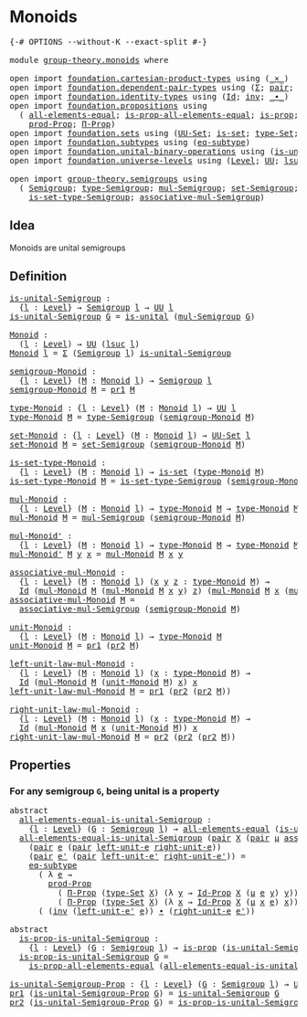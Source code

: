 # Monoids

<pre class="Agda"><a id="20" class="Symbol">{-#</a> <a id="24" class="Keyword">OPTIONS</a> <a id="32" class="Pragma">--without-K</a> <a id="44" class="Pragma">--exact-split</a> <a id="58" class="Symbol">#-}</a>

<a id="63" class="Keyword">module</a> <a id="70" href="group-theory.monoids.html" class="Module">group-theory.monoids</a> <a id="91" class="Keyword">where</a>

<a id="98" class="Keyword">open</a> <a id="103" class="Keyword">import</a> <a id="110" href="foundation.cartesian-product-types.html" class="Module">foundation.cartesian-product-types</a> <a id="145" class="Keyword">using</a> <a id="151" class="Symbol">(</a><a id="152" href="foundation-core.cartesian-product-types.html#590" class="Function Operator">_×_</a><a id="155" class="Symbol">)</a>
<a id="157" class="Keyword">open</a> <a id="162" class="Keyword">import</a> <a id="169" href="foundation.dependent-pair-types.html" class="Module">foundation.dependent-pair-types</a> <a id="201" class="Keyword">using</a> <a id="207" class="Symbol">(</a><a id="208" href="foundation-core.dependent-pair-types.html#515" class="Record">Σ</a><a id="209" class="Symbol">;</a> <a id="211" href="foundation-core.dependent-pair-types.html#588" class="InductiveConstructor">pair</a><a id="215" class="Symbol">;</a> <a id="217" href="foundation-core.dependent-pair-types.html#605" class="Field">pr1</a><a id="220" class="Symbol">;</a> <a id="222" href="foundation-core.dependent-pair-types.html#617" class="Field">pr2</a><a id="225" class="Symbol">)</a>
<a id="227" class="Keyword">open</a> <a id="232" class="Keyword">import</a> <a id="239" href="foundation.identity-types.html" class="Module">foundation.identity-types</a> <a id="265" class="Keyword">using</a> <a id="271" class="Symbol">(</a><a id="272" href="foundation-core.identity-types.html#1767" class="Datatype">Id</a><a id="274" class="Symbol">;</a> <a id="276" href="foundation-core.identity-types.html#2729" class="Function">inv</a><a id="279" class="Symbol">;</a> <a id="281" href="foundation-core.identity-types.html#2425" class="Function Operator">_∙_</a><a id="284" class="Symbol">)</a>
<a id="286" class="Keyword">open</a> <a id="291" class="Keyword">import</a> <a id="298" href="foundation.propositions.html" class="Module">foundation.propositions</a> <a id="322" class="Keyword">using</a>
  <a id="330" class="Symbol">(</a> <a id="332" href="foundation-core.propositions.html#2206" class="Function">all-elements-equal</a><a id="350" class="Symbol">;</a> <a id="352" href="foundation-core.propositions.html#2405" class="Function">is-prop-all-elements-equal</a><a id="378" class="Symbol">;</a> <a id="380" href="foundation-core.propositions.html#1309" class="Function">is-prop</a><a id="387" class="Symbol">;</a> <a id="389" href="foundation-core.propositions.html#1393" class="Function">UU-Prop</a><a id="396" class="Symbol">;</a>
    <a id="402" href="foundation-core.propositions.html#5874" class="Function">prod-Prop</a><a id="411" class="Symbol">;</a> <a id="413" href="foundation-core.propositions.html#6694" class="Function">Π-Prop</a><a id="419" class="Symbol">)</a>
<a id="421" class="Keyword">open</a> <a id="426" class="Keyword">import</a> <a id="433" href="foundation.sets.html" class="Module">foundation.sets</a> <a id="449" class="Keyword">using</a> <a id="455" class="Symbol">(</a><a id="456" href="foundation-core.sets.html#1190" class="Function">UU-Set</a><a id="462" class="Symbol">;</a> <a id="464" href="foundation-core.sets.html#1113" class="Function">is-set</a><a id="470" class="Symbol">;</a> <a id="472" href="foundation-core.sets.html#1304" class="Function">type-Set</a><a id="480" class="Symbol">;</a> <a id="482" href="foundation-core.sets.html#1420" class="Function">Id-Prop</a><a id="489" class="Symbol">)</a>
<a id="491" class="Keyword">open</a> <a id="496" class="Keyword">import</a> <a id="503" href="foundation.subtypes.html" class="Module">foundation.subtypes</a> <a id="523" class="Keyword">using</a> <a id="529" class="Symbol">(</a><a id="530" href="foundation-core.subtypes.html#3384" class="Function">eq-subtype</a><a id="540" class="Symbol">)</a>
<a id="542" class="Keyword">open</a> <a id="547" class="Keyword">import</a> <a id="554" href="foundation.unital-binary-operations.html" class="Module">foundation.unital-binary-operations</a> <a id="590" class="Keyword">using</a> <a id="596" class="Symbol">(</a><a id="597" href="foundation.unital-binary-operations.html#1341" class="Function">is-unital</a><a id="606" class="Symbol">)</a>
<a id="608" class="Keyword">open</a> <a id="613" class="Keyword">import</a> <a id="620" href="foundation.universe-levels.html" class="Module">foundation.universe-levels</a> <a id="647" class="Keyword">using</a> <a id="653" class="Symbol">(</a><a id="654" href="Agda.Primitive.html#597" class="Postulate">Level</a><a id="659" class="Symbol">;</a> <a id="661" href="foundation-core.universe-levels.html#235" class="Primitive">UU</a><a id="663" class="Symbol">;</a> <a id="665" href="Agda.Primitive.html#780" class="Primitive">lsuc</a><a id="669" class="Symbol">)</a>

<a id="672" class="Keyword">open</a> <a id="677" class="Keyword">import</a> <a id="684" href="group-theory.semigroups.html" class="Module">group-theory.semigroups</a> <a id="708" class="Keyword">using</a>
  <a id="716" class="Symbol">(</a> <a id="718" href="group-theory.semigroups.html#737" class="Function">Semigroup</a><a id="727" class="Symbol">;</a> <a id="729" href="group-theory.semigroups.html#933" class="Function">type-Semigroup</a><a id="743" class="Symbol">;</a> <a id="745" href="group-theory.semigroups.html#1215" class="Function">mul-Semigroup</a><a id="758" class="Symbol">;</a> <a id="760" href="group-theory.semigroups.html#881" class="Function">set-Semigroup</a><a id="773" class="Symbol">;</a>
    <a id="779" href="group-theory.semigroups.html#1000" class="Function">is-set-type-Semigroup</a><a id="800" class="Symbol">;</a> <a id="802" href="group-theory.semigroups.html#1445" class="Function">associative-mul-Semigroup</a><a id="827" class="Symbol">)</a>
</pre>
## Idea

Monoids are unital semigroups

## Definition

<pre class="Agda"><a id="is-unital-Semigroup"></a><a id="897" href="group-theory.monoids.html#897" class="Function">is-unital-Semigroup</a> <a id="917" class="Symbol">:</a>
  <a id="921" class="Symbol">{</a><a id="922" href="group-theory.monoids.html#922" class="Bound">l</a> <a id="924" class="Symbol">:</a> <a id="926" href="Agda.Primitive.html#597" class="Postulate">Level</a><a id="931" class="Symbol">}</a> <a id="933" class="Symbol">→</a> <a id="935" href="group-theory.semigroups.html#737" class="Function">Semigroup</a> <a id="945" href="group-theory.monoids.html#922" class="Bound">l</a> <a id="947" class="Symbol">→</a> <a id="949" href="foundation-core.universe-levels.html#235" class="Primitive">UU</a> <a id="952" href="group-theory.monoids.html#922" class="Bound">l</a>
<a id="954" href="group-theory.monoids.html#897" class="Function">is-unital-Semigroup</a> <a id="974" href="group-theory.monoids.html#974" class="Bound">G</a> <a id="976" class="Symbol">=</a> <a id="978" href="foundation.unital-binary-operations.html#1341" class="Function">is-unital</a> <a id="988" class="Symbol">(</a><a id="989" href="group-theory.semigroups.html#1215" class="Function">mul-Semigroup</a> <a id="1003" href="group-theory.monoids.html#974" class="Bound">G</a><a id="1004" class="Symbol">)</a>

<a id="Monoid"></a><a id="1007" href="group-theory.monoids.html#1007" class="Function">Monoid</a> <a id="1014" class="Symbol">:</a>
  <a id="1018" class="Symbol">(</a><a id="1019" href="group-theory.monoids.html#1019" class="Bound">l</a> <a id="1021" class="Symbol">:</a> <a id="1023" href="Agda.Primitive.html#597" class="Postulate">Level</a><a id="1028" class="Symbol">)</a> <a id="1030" class="Symbol">→</a> <a id="1032" href="foundation-core.universe-levels.html#235" class="Primitive">UU</a> <a id="1035" class="Symbol">(</a><a id="1036" href="Agda.Primitive.html#780" class="Primitive">lsuc</a> <a id="1041" href="group-theory.monoids.html#1019" class="Bound">l</a><a id="1042" class="Symbol">)</a>
<a id="1044" href="group-theory.monoids.html#1007" class="Function">Monoid</a> <a id="1051" href="group-theory.monoids.html#1051" class="Bound">l</a> <a id="1053" class="Symbol">=</a> <a id="1055" href="foundation-core.dependent-pair-types.html#515" class="Record">Σ</a> <a id="1057" class="Symbol">(</a><a id="1058" href="group-theory.semigroups.html#737" class="Function">Semigroup</a> <a id="1068" href="group-theory.monoids.html#1051" class="Bound">l</a><a id="1069" class="Symbol">)</a> <a id="1071" href="group-theory.monoids.html#897" class="Function">is-unital-Semigroup</a>

<a id="semigroup-Monoid"></a><a id="1092" href="group-theory.monoids.html#1092" class="Function">semigroup-Monoid</a> <a id="1109" class="Symbol">:</a>
  <a id="1113" class="Symbol">{</a><a id="1114" href="group-theory.monoids.html#1114" class="Bound">l</a> <a id="1116" class="Symbol">:</a> <a id="1118" href="Agda.Primitive.html#597" class="Postulate">Level</a><a id="1123" class="Symbol">}</a> <a id="1125" class="Symbol">(</a><a id="1126" href="group-theory.monoids.html#1126" class="Bound">M</a> <a id="1128" class="Symbol">:</a> <a id="1130" href="group-theory.monoids.html#1007" class="Function">Monoid</a> <a id="1137" href="group-theory.monoids.html#1114" class="Bound">l</a><a id="1138" class="Symbol">)</a> <a id="1140" class="Symbol">→</a> <a id="1142" href="group-theory.semigroups.html#737" class="Function">Semigroup</a> <a id="1152" href="group-theory.monoids.html#1114" class="Bound">l</a>
<a id="1154" href="group-theory.monoids.html#1092" class="Function">semigroup-Monoid</a> <a id="1171" href="group-theory.monoids.html#1171" class="Bound">M</a> <a id="1173" class="Symbol">=</a> <a id="1175" href="foundation-core.dependent-pair-types.html#605" class="Field">pr1</a> <a id="1179" href="group-theory.monoids.html#1171" class="Bound">M</a>

<a id="type-Monoid"></a><a id="1182" href="group-theory.monoids.html#1182" class="Function">type-Monoid</a> <a id="1194" class="Symbol">:</a> <a id="1196" class="Symbol">{</a><a id="1197" href="group-theory.monoids.html#1197" class="Bound">l</a> <a id="1199" class="Symbol">:</a> <a id="1201" href="Agda.Primitive.html#597" class="Postulate">Level</a><a id="1206" class="Symbol">}</a> <a id="1208" class="Symbol">(</a><a id="1209" href="group-theory.monoids.html#1209" class="Bound">M</a> <a id="1211" class="Symbol">:</a> <a id="1213" href="group-theory.monoids.html#1007" class="Function">Monoid</a> <a id="1220" href="group-theory.monoids.html#1197" class="Bound">l</a><a id="1221" class="Symbol">)</a> <a id="1223" class="Symbol">→</a> <a id="1225" href="foundation-core.universe-levels.html#235" class="Primitive">UU</a> <a id="1228" href="group-theory.monoids.html#1197" class="Bound">l</a>
<a id="1230" href="group-theory.monoids.html#1182" class="Function">type-Monoid</a> <a id="1242" href="group-theory.monoids.html#1242" class="Bound">M</a> <a id="1244" class="Symbol">=</a> <a id="1246" href="group-theory.semigroups.html#933" class="Function">type-Semigroup</a> <a id="1261" class="Symbol">(</a><a id="1262" href="group-theory.monoids.html#1092" class="Function">semigroup-Monoid</a> <a id="1279" href="group-theory.monoids.html#1242" class="Bound">M</a><a id="1280" class="Symbol">)</a>

<a id="set-Monoid"></a><a id="1283" href="group-theory.monoids.html#1283" class="Function">set-Monoid</a> <a id="1294" class="Symbol">:</a> <a id="1296" class="Symbol">{</a><a id="1297" href="group-theory.monoids.html#1297" class="Bound">l</a> <a id="1299" class="Symbol">:</a> <a id="1301" href="Agda.Primitive.html#597" class="Postulate">Level</a><a id="1306" class="Symbol">}</a> <a id="1308" class="Symbol">(</a><a id="1309" href="group-theory.monoids.html#1309" class="Bound">M</a> <a id="1311" class="Symbol">:</a> <a id="1313" href="group-theory.monoids.html#1007" class="Function">Monoid</a> <a id="1320" href="group-theory.monoids.html#1297" class="Bound">l</a><a id="1321" class="Symbol">)</a> <a id="1323" class="Symbol">→</a> <a id="1325" href="foundation-core.sets.html#1190" class="Function">UU-Set</a> <a id="1332" href="group-theory.monoids.html#1297" class="Bound">l</a>
<a id="1334" href="group-theory.monoids.html#1283" class="Function">set-Monoid</a> <a id="1345" href="group-theory.monoids.html#1345" class="Bound">M</a> <a id="1347" class="Symbol">=</a> <a id="1349" href="group-theory.semigroups.html#881" class="Function">set-Semigroup</a> <a id="1363" class="Symbol">(</a><a id="1364" href="group-theory.monoids.html#1092" class="Function">semigroup-Monoid</a> <a id="1381" href="group-theory.monoids.html#1345" class="Bound">M</a><a id="1382" class="Symbol">)</a>

<a id="is-set-type-Monoid"></a><a id="1385" href="group-theory.monoids.html#1385" class="Function">is-set-type-Monoid</a> <a id="1404" class="Symbol">:</a>
  <a id="1408" class="Symbol">{</a><a id="1409" href="group-theory.monoids.html#1409" class="Bound">l</a> <a id="1411" class="Symbol">:</a> <a id="1413" href="Agda.Primitive.html#597" class="Postulate">Level</a><a id="1418" class="Symbol">}</a> <a id="1420" class="Symbol">(</a><a id="1421" href="group-theory.monoids.html#1421" class="Bound">M</a> <a id="1423" class="Symbol">:</a> <a id="1425" href="group-theory.monoids.html#1007" class="Function">Monoid</a> <a id="1432" href="group-theory.monoids.html#1409" class="Bound">l</a><a id="1433" class="Symbol">)</a> <a id="1435" class="Symbol">→</a> <a id="1437" href="foundation-core.sets.html#1113" class="Function">is-set</a> <a id="1444" class="Symbol">(</a><a id="1445" href="group-theory.monoids.html#1182" class="Function">type-Monoid</a> <a id="1457" href="group-theory.monoids.html#1421" class="Bound">M</a><a id="1458" class="Symbol">)</a>
<a id="1460" href="group-theory.monoids.html#1385" class="Function">is-set-type-Monoid</a> <a id="1479" href="group-theory.monoids.html#1479" class="Bound">M</a> <a id="1481" class="Symbol">=</a> <a id="1483" href="group-theory.semigroups.html#1000" class="Function">is-set-type-Semigroup</a> <a id="1505" class="Symbol">(</a><a id="1506" href="group-theory.monoids.html#1092" class="Function">semigroup-Monoid</a> <a id="1523" href="group-theory.monoids.html#1479" class="Bound">M</a><a id="1524" class="Symbol">)</a>

<a id="mul-Monoid"></a><a id="1527" href="group-theory.monoids.html#1527" class="Function">mul-Monoid</a> <a id="1538" class="Symbol">:</a>
  <a id="1542" class="Symbol">{</a><a id="1543" href="group-theory.monoids.html#1543" class="Bound">l</a> <a id="1545" class="Symbol">:</a> <a id="1547" href="Agda.Primitive.html#597" class="Postulate">Level</a><a id="1552" class="Symbol">}</a> <a id="1554" class="Symbol">(</a><a id="1555" href="group-theory.monoids.html#1555" class="Bound">M</a> <a id="1557" class="Symbol">:</a> <a id="1559" href="group-theory.monoids.html#1007" class="Function">Monoid</a> <a id="1566" href="group-theory.monoids.html#1543" class="Bound">l</a><a id="1567" class="Symbol">)</a> <a id="1569" class="Symbol">→</a> <a id="1571" href="group-theory.monoids.html#1182" class="Function">type-Monoid</a> <a id="1583" href="group-theory.monoids.html#1555" class="Bound">M</a> <a id="1585" class="Symbol">→</a> <a id="1587" href="group-theory.monoids.html#1182" class="Function">type-Monoid</a> <a id="1599" href="group-theory.monoids.html#1555" class="Bound">M</a> <a id="1601" class="Symbol">→</a> <a id="1603" href="group-theory.monoids.html#1182" class="Function">type-Monoid</a> <a id="1615" href="group-theory.monoids.html#1555" class="Bound">M</a>
<a id="1617" href="group-theory.monoids.html#1527" class="Function">mul-Monoid</a> <a id="1628" href="group-theory.monoids.html#1628" class="Bound">M</a> <a id="1630" class="Symbol">=</a> <a id="1632" href="group-theory.semigroups.html#1215" class="Function">mul-Semigroup</a> <a id="1646" class="Symbol">(</a><a id="1647" href="group-theory.monoids.html#1092" class="Function">semigroup-Monoid</a> <a id="1664" href="group-theory.monoids.html#1628" class="Bound">M</a><a id="1665" class="Symbol">)</a>

<a id="mul-Monoid&#39;"></a><a id="1668" href="group-theory.monoids.html#1668" class="Function">mul-Monoid&#39;</a> <a id="1680" class="Symbol">:</a>
  <a id="1684" class="Symbol">{</a><a id="1685" href="group-theory.monoids.html#1685" class="Bound">l</a> <a id="1687" class="Symbol">:</a> <a id="1689" href="Agda.Primitive.html#597" class="Postulate">Level</a><a id="1694" class="Symbol">}</a> <a id="1696" class="Symbol">(</a><a id="1697" href="group-theory.monoids.html#1697" class="Bound">M</a> <a id="1699" class="Symbol">:</a> <a id="1701" href="group-theory.monoids.html#1007" class="Function">Monoid</a> <a id="1708" href="group-theory.monoids.html#1685" class="Bound">l</a><a id="1709" class="Symbol">)</a> <a id="1711" class="Symbol">→</a> <a id="1713" href="group-theory.monoids.html#1182" class="Function">type-Monoid</a> <a id="1725" href="group-theory.monoids.html#1697" class="Bound">M</a> <a id="1727" class="Symbol">→</a> <a id="1729" href="group-theory.monoids.html#1182" class="Function">type-Monoid</a> <a id="1741" href="group-theory.monoids.html#1697" class="Bound">M</a> <a id="1743" class="Symbol">→</a> <a id="1745" href="group-theory.monoids.html#1182" class="Function">type-Monoid</a> <a id="1757" href="group-theory.monoids.html#1697" class="Bound">M</a>
<a id="1759" href="group-theory.monoids.html#1668" class="Function">mul-Monoid&#39;</a> <a id="1771" href="group-theory.monoids.html#1771" class="Bound">M</a> <a id="1773" href="group-theory.monoids.html#1773" class="Bound">y</a> <a id="1775" href="group-theory.monoids.html#1775" class="Bound">x</a> <a id="1777" class="Symbol">=</a> <a id="1779" href="group-theory.monoids.html#1527" class="Function">mul-Monoid</a> <a id="1790" href="group-theory.monoids.html#1771" class="Bound">M</a> <a id="1792" href="group-theory.monoids.html#1775" class="Bound">x</a> <a id="1794" href="group-theory.monoids.html#1773" class="Bound">y</a>

<a id="associative-mul-Monoid"></a><a id="1797" href="group-theory.monoids.html#1797" class="Function">associative-mul-Monoid</a> <a id="1820" class="Symbol">:</a>
  <a id="1824" class="Symbol">{</a><a id="1825" href="group-theory.monoids.html#1825" class="Bound">l</a> <a id="1827" class="Symbol">:</a> <a id="1829" href="Agda.Primitive.html#597" class="Postulate">Level</a><a id="1834" class="Symbol">}</a> <a id="1836" class="Symbol">(</a><a id="1837" href="group-theory.monoids.html#1837" class="Bound">M</a> <a id="1839" class="Symbol">:</a> <a id="1841" href="group-theory.monoids.html#1007" class="Function">Monoid</a> <a id="1848" href="group-theory.monoids.html#1825" class="Bound">l</a><a id="1849" class="Symbol">)</a> <a id="1851" class="Symbol">(</a><a id="1852" href="group-theory.monoids.html#1852" class="Bound">x</a> <a id="1854" href="group-theory.monoids.html#1854" class="Bound">y</a> <a id="1856" href="group-theory.monoids.html#1856" class="Bound">z</a> <a id="1858" class="Symbol">:</a> <a id="1860" href="group-theory.monoids.html#1182" class="Function">type-Monoid</a> <a id="1872" href="group-theory.monoids.html#1837" class="Bound">M</a><a id="1873" class="Symbol">)</a> <a id="1875" class="Symbol">→</a>
  <a id="1879" href="foundation-core.identity-types.html#1767" class="Datatype">Id</a> <a id="1882" class="Symbol">(</a><a id="1883" href="group-theory.monoids.html#1527" class="Function">mul-Monoid</a> <a id="1894" href="group-theory.monoids.html#1837" class="Bound">M</a> <a id="1896" class="Symbol">(</a><a id="1897" href="group-theory.monoids.html#1527" class="Function">mul-Monoid</a> <a id="1908" href="group-theory.monoids.html#1837" class="Bound">M</a> <a id="1910" href="group-theory.monoids.html#1852" class="Bound">x</a> <a id="1912" href="group-theory.monoids.html#1854" class="Bound">y</a><a id="1913" class="Symbol">)</a> <a id="1915" href="group-theory.monoids.html#1856" class="Bound">z</a><a id="1916" class="Symbol">)</a> <a id="1918" class="Symbol">(</a><a id="1919" href="group-theory.monoids.html#1527" class="Function">mul-Monoid</a> <a id="1930" href="group-theory.monoids.html#1837" class="Bound">M</a> <a id="1932" href="group-theory.monoids.html#1852" class="Bound">x</a> <a id="1934" class="Symbol">(</a><a id="1935" href="group-theory.monoids.html#1527" class="Function">mul-Monoid</a> <a id="1946" href="group-theory.monoids.html#1837" class="Bound">M</a> <a id="1948" href="group-theory.monoids.html#1854" class="Bound">y</a> <a id="1950" href="group-theory.monoids.html#1856" class="Bound">z</a><a id="1951" class="Symbol">))</a>
<a id="1954" href="group-theory.monoids.html#1797" class="Function">associative-mul-Monoid</a> <a id="1977" href="group-theory.monoids.html#1977" class="Bound">M</a> <a id="1979" class="Symbol">=</a>
  <a id="1983" href="group-theory.semigroups.html#1445" class="Function">associative-mul-Semigroup</a> <a id="2009" class="Symbol">(</a><a id="2010" href="group-theory.monoids.html#1092" class="Function">semigroup-Monoid</a> <a id="2027" href="group-theory.monoids.html#1977" class="Bound">M</a><a id="2028" class="Symbol">)</a>

<a id="unit-Monoid"></a><a id="2031" href="group-theory.monoids.html#2031" class="Function">unit-Monoid</a> <a id="2043" class="Symbol">:</a>
  <a id="2047" class="Symbol">{</a><a id="2048" href="group-theory.monoids.html#2048" class="Bound">l</a> <a id="2050" class="Symbol">:</a> <a id="2052" href="Agda.Primitive.html#597" class="Postulate">Level</a><a id="2057" class="Symbol">}</a> <a id="2059" class="Symbol">(</a><a id="2060" href="group-theory.monoids.html#2060" class="Bound">M</a> <a id="2062" class="Symbol">:</a> <a id="2064" href="group-theory.monoids.html#1007" class="Function">Monoid</a> <a id="2071" href="group-theory.monoids.html#2048" class="Bound">l</a><a id="2072" class="Symbol">)</a> <a id="2074" class="Symbol">→</a> <a id="2076" href="group-theory.monoids.html#1182" class="Function">type-Monoid</a> <a id="2088" href="group-theory.monoids.html#2060" class="Bound">M</a>
<a id="2090" href="group-theory.monoids.html#2031" class="Function">unit-Monoid</a> <a id="2102" href="group-theory.monoids.html#2102" class="Bound">M</a> <a id="2104" class="Symbol">=</a> <a id="2106" href="foundation-core.dependent-pair-types.html#605" class="Field">pr1</a> <a id="2110" class="Symbol">(</a><a id="2111" href="foundation-core.dependent-pair-types.html#617" class="Field">pr2</a> <a id="2115" href="group-theory.monoids.html#2102" class="Bound">M</a><a id="2116" class="Symbol">)</a>

<a id="left-unit-law-mul-Monoid"></a><a id="2119" href="group-theory.monoids.html#2119" class="Function">left-unit-law-mul-Monoid</a> <a id="2144" class="Symbol">:</a>
  <a id="2148" class="Symbol">{</a><a id="2149" href="group-theory.monoids.html#2149" class="Bound">l</a> <a id="2151" class="Symbol">:</a> <a id="2153" href="Agda.Primitive.html#597" class="Postulate">Level</a><a id="2158" class="Symbol">}</a> <a id="2160" class="Symbol">(</a><a id="2161" href="group-theory.monoids.html#2161" class="Bound">M</a> <a id="2163" class="Symbol">:</a> <a id="2165" href="group-theory.monoids.html#1007" class="Function">Monoid</a> <a id="2172" href="group-theory.monoids.html#2149" class="Bound">l</a><a id="2173" class="Symbol">)</a> <a id="2175" class="Symbol">(</a><a id="2176" href="group-theory.monoids.html#2176" class="Bound">x</a> <a id="2178" class="Symbol">:</a> <a id="2180" href="group-theory.monoids.html#1182" class="Function">type-Monoid</a> <a id="2192" href="group-theory.monoids.html#2161" class="Bound">M</a><a id="2193" class="Symbol">)</a> <a id="2195" class="Symbol">→</a>
  <a id="2199" href="foundation-core.identity-types.html#1767" class="Datatype">Id</a> <a id="2202" class="Symbol">(</a><a id="2203" href="group-theory.monoids.html#1527" class="Function">mul-Monoid</a> <a id="2214" href="group-theory.monoids.html#2161" class="Bound">M</a> <a id="2216" class="Symbol">(</a><a id="2217" href="group-theory.monoids.html#2031" class="Function">unit-Monoid</a> <a id="2229" href="group-theory.monoids.html#2161" class="Bound">M</a><a id="2230" class="Symbol">)</a> <a id="2232" href="group-theory.monoids.html#2176" class="Bound">x</a><a id="2233" class="Symbol">)</a> <a id="2235" href="group-theory.monoids.html#2176" class="Bound">x</a>
<a id="2237" href="group-theory.monoids.html#2119" class="Function">left-unit-law-mul-Monoid</a> <a id="2262" href="group-theory.monoids.html#2262" class="Bound">M</a> <a id="2264" class="Symbol">=</a> <a id="2266" href="foundation-core.dependent-pair-types.html#605" class="Field">pr1</a> <a id="2270" class="Symbol">(</a><a id="2271" href="foundation-core.dependent-pair-types.html#617" class="Field">pr2</a> <a id="2275" class="Symbol">(</a><a id="2276" href="foundation-core.dependent-pair-types.html#617" class="Field">pr2</a> <a id="2280" href="group-theory.monoids.html#2262" class="Bound">M</a><a id="2281" class="Symbol">))</a>

<a id="right-unit-law-mul-Monoid"></a><a id="2285" href="group-theory.monoids.html#2285" class="Function">right-unit-law-mul-Monoid</a> <a id="2311" class="Symbol">:</a>
  <a id="2315" class="Symbol">{</a><a id="2316" href="group-theory.monoids.html#2316" class="Bound">l</a> <a id="2318" class="Symbol">:</a> <a id="2320" href="Agda.Primitive.html#597" class="Postulate">Level</a><a id="2325" class="Symbol">}</a> <a id="2327" class="Symbol">(</a><a id="2328" href="group-theory.monoids.html#2328" class="Bound">M</a> <a id="2330" class="Symbol">:</a> <a id="2332" href="group-theory.monoids.html#1007" class="Function">Monoid</a> <a id="2339" href="group-theory.monoids.html#2316" class="Bound">l</a><a id="2340" class="Symbol">)</a> <a id="2342" class="Symbol">(</a><a id="2343" href="group-theory.monoids.html#2343" class="Bound">x</a> <a id="2345" class="Symbol">:</a> <a id="2347" href="group-theory.monoids.html#1182" class="Function">type-Monoid</a> <a id="2359" href="group-theory.monoids.html#2328" class="Bound">M</a><a id="2360" class="Symbol">)</a> <a id="2362" class="Symbol">→</a>
  <a id="2366" href="foundation-core.identity-types.html#1767" class="Datatype">Id</a> <a id="2369" class="Symbol">(</a><a id="2370" href="group-theory.monoids.html#1527" class="Function">mul-Monoid</a> <a id="2381" href="group-theory.monoids.html#2328" class="Bound">M</a> <a id="2383" href="group-theory.monoids.html#2343" class="Bound">x</a> <a id="2385" class="Symbol">(</a><a id="2386" href="group-theory.monoids.html#2031" class="Function">unit-Monoid</a> <a id="2398" href="group-theory.monoids.html#2328" class="Bound">M</a><a id="2399" class="Symbol">))</a> <a id="2402" href="group-theory.monoids.html#2343" class="Bound">x</a>
<a id="2404" href="group-theory.monoids.html#2285" class="Function">right-unit-law-mul-Monoid</a> <a id="2430" href="group-theory.monoids.html#2430" class="Bound">M</a> <a id="2432" class="Symbol">=</a> <a id="2434" href="foundation-core.dependent-pair-types.html#617" class="Field">pr2</a> <a id="2438" class="Symbol">(</a><a id="2439" href="foundation-core.dependent-pair-types.html#617" class="Field">pr2</a> <a id="2443" class="Symbol">(</a><a id="2444" href="foundation-core.dependent-pair-types.html#617" class="Field">pr2</a> <a id="2448" href="group-theory.monoids.html#2430" class="Bound">M</a><a id="2449" class="Symbol">))</a>
</pre>
## Properties

### For any semigroup `G`, being unital is a property

<pre class="Agda"><a id="2535" class="Keyword">abstract</a>
  <a id="all-elements-equal-is-unital-Semigroup"></a><a id="2546" href="group-theory.monoids.html#2546" class="Function">all-elements-equal-is-unital-Semigroup</a> <a id="2585" class="Symbol">:</a>
    <a id="2591" class="Symbol">{</a><a id="2592" href="group-theory.monoids.html#2592" class="Bound">l</a> <a id="2594" class="Symbol">:</a> <a id="2596" href="Agda.Primitive.html#597" class="Postulate">Level</a><a id="2601" class="Symbol">}</a> <a id="2603" class="Symbol">(</a><a id="2604" href="group-theory.monoids.html#2604" class="Bound">G</a> <a id="2606" class="Symbol">:</a> <a id="2608" href="group-theory.semigroups.html#737" class="Function">Semigroup</a> <a id="2618" href="group-theory.monoids.html#2592" class="Bound">l</a><a id="2619" class="Symbol">)</a> <a id="2621" class="Symbol">→</a> <a id="2623" href="foundation-core.propositions.html#2206" class="Function">all-elements-equal</a> <a id="2642" class="Symbol">(</a><a id="2643" href="group-theory.monoids.html#897" class="Function">is-unital-Semigroup</a> <a id="2663" href="group-theory.monoids.html#2604" class="Bound">G</a><a id="2664" class="Symbol">)</a>
  <a id="2668" href="group-theory.monoids.html#2546" class="Function">all-elements-equal-is-unital-Semigroup</a> <a id="2707" class="Symbol">(</a><a id="2708" href="foundation-core.dependent-pair-types.html#588" class="InductiveConstructor">pair</a> <a id="2713" href="group-theory.monoids.html#2713" class="Bound">X</a> <a id="2715" class="Symbol">(</a><a id="2716" href="foundation-core.dependent-pair-types.html#588" class="InductiveConstructor">pair</a> <a id="2721" href="group-theory.monoids.html#2721" class="Bound">μ</a> <a id="2723" href="group-theory.monoids.html#2723" class="Bound">assoc-μ</a><a id="2730" class="Symbol">))</a>
    <a id="2737" class="Symbol">(</a><a id="2738" href="foundation-core.dependent-pair-types.html#588" class="InductiveConstructor">pair</a> <a id="2743" href="group-theory.monoids.html#2743" class="Bound">e</a> <a id="2745" class="Symbol">(</a><a id="2746" href="foundation-core.dependent-pair-types.html#588" class="InductiveConstructor">pair</a> <a id="2751" href="group-theory.monoids.html#2751" class="Bound">left-unit-e</a> <a id="2763" href="group-theory.monoids.html#2763" class="Bound">right-unit-e</a><a id="2775" class="Symbol">))</a>
    <a id="2782" class="Symbol">(</a><a id="2783" href="foundation-core.dependent-pair-types.html#588" class="InductiveConstructor">pair</a> <a id="2788" href="group-theory.monoids.html#2788" class="Bound">e&#39;</a> <a id="2791" class="Symbol">(</a><a id="2792" href="foundation-core.dependent-pair-types.html#588" class="InductiveConstructor">pair</a> <a id="2797" href="group-theory.monoids.html#2797" class="Bound">left-unit-e&#39;</a> <a id="2810" href="group-theory.monoids.html#2810" class="Bound">right-unit-e&#39;</a><a id="2823" class="Symbol">))</a> <a id="2826" class="Symbol">=</a>
    <a id="2832" href="foundation-core.subtypes.html#3384" class="Function">eq-subtype</a>
      <a id="2849" class="Symbol">(</a> <a id="2851" class="Symbol">λ</a> <a id="2853" href="group-theory.monoids.html#2853" class="Bound">e</a> <a id="2855" class="Symbol">→</a>
        <a id="2865" href="foundation-core.propositions.html#5874" class="Function">prod-Prop</a>
          <a id="2885" class="Symbol">(</a> <a id="2887" href="foundation-core.propositions.html#6694" class="Function">Π-Prop</a> <a id="2894" class="Symbol">(</a><a id="2895" href="foundation-core.sets.html#1304" class="Function">type-Set</a> <a id="2904" href="group-theory.monoids.html#2713" class="Bound">X</a><a id="2905" class="Symbol">)</a> <a id="2907" class="Symbol">(λ</a> <a id="2910" href="group-theory.monoids.html#2910" class="Bound">y</a> <a id="2912" class="Symbol">→</a> <a id="2914" href="foundation-core.sets.html#1420" class="Function">Id-Prop</a> <a id="2922" href="group-theory.monoids.html#2713" class="Bound">X</a> <a id="2924" class="Symbol">(</a><a id="2925" href="group-theory.monoids.html#2721" class="Bound">μ</a> <a id="2927" href="group-theory.monoids.html#2853" class="Bound">e</a> <a id="2929" href="group-theory.monoids.html#2910" class="Bound">y</a><a id="2930" class="Symbol">)</a> <a id="2932" href="group-theory.monoids.html#2910" class="Bound">y</a><a id="2933" class="Symbol">))</a>
          <a id="2946" class="Symbol">(</a> <a id="2948" href="foundation-core.propositions.html#6694" class="Function">Π-Prop</a> <a id="2955" class="Symbol">(</a><a id="2956" href="foundation-core.sets.html#1304" class="Function">type-Set</a> <a id="2965" href="group-theory.monoids.html#2713" class="Bound">X</a><a id="2966" class="Symbol">)</a> <a id="2968" class="Symbol">(λ</a> <a id="2971" href="group-theory.monoids.html#2971" class="Bound">x</a> <a id="2973" class="Symbol">→</a> <a id="2975" href="foundation-core.sets.html#1420" class="Function">Id-Prop</a> <a id="2983" href="group-theory.monoids.html#2713" class="Bound">X</a> <a id="2985" class="Symbol">(</a><a id="2986" href="group-theory.monoids.html#2721" class="Bound">μ</a> <a id="2988" href="group-theory.monoids.html#2971" class="Bound">x</a> <a id="2990" href="group-theory.monoids.html#2853" class="Bound">e</a><a id="2991" class="Symbol">)</a> <a id="2993" href="group-theory.monoids.html#2971" class="Bound">x</a><a id="2994" class="Symbol">)))</a>
      <a id="3004" class="Symbol">(</a> <a id="3006" class="Symbol">(</a><a id="3007" href="foundation-core.identity-types.html#2729" class="Function">inv</a> <a id="3011" class="Symbol">(</a><a id="3012" href="group-theory.monoids.html#2797" class="Bound">left-unit-e&#39;</a> <a id="3025" href="group-theory.monoids.html#2743" class="Bound">e</a><a id="3026" class="Symbol">))</a> <a id="3029" href="foundation-core.identity-types.html#2425" class="Function Operator">∙</a> <a id="3031" class="Symbol">(</a><a id="3032" href="group-theory.monoids.html#2763" class="Bound">right-unit-e</a> <a id="3045" href="group-theory.monoids.html#2788" class="Bound">e&#39;</a><a id="3047" class="Symbol">))</a>

<a id="3051" class="Keyword">abstract</a>
  <a id="is-prop-is-unital-Semigroup"></a><a id="3062" href="group-theory.monoids.html#3062" class="Function">is-prop-is-unital-Semigroup</a> <a id="3090" class="Symbol">:</a>
    <a id="3096" class="Symbol">{</a><a id="3097" href="group-theory.monoids.html#3097" class="Bound">l</a> <a id="3099" class="Symbol">:</a> <a id="3101" href="Agda.Primitive.html#597" class="Postulate">Level</a><a id="3106" class="Symbol">}</a> <a id="3108" class="Symbol">(</a><a id="3109" href="group-theory.monoids.html#3109" class="Bound">G</a> <a id="3111" class="Symbol">:</a> <a id="3113" href="group-theory.semigroups.html#737" class="Function">Semigroup</a> <a id="3123" href="group-theory.monoids.html#3097" class="Bound">l</a><a id="3124" class="Symbol">)</a> <a id="3126" class="Symbol">→</a> <a id="3128" href="foundation-core.propositions.html#1309" class="Function">is-prop</a> <a id="3136" class="Symbol">(</a><a id="3137" href="group-theory.monoids.html#897" class="Function">is-unital-Semigroup</a> <a id="3157" href="group-theory.monoids.html#3109" class="Bound">G</a><a id="3158" class="Symbol">)</a>
  <a id="3162" href="group-theory.monoids.html#3062" class="Function">is-prop-is-unital-Semigroup</a> <a id="3190" href="group-theory.monoids.html#3190" class="Bound">G</a> <a id="3192" class="Symbol">=</a>
    <a id="3198" href="foundation-core.propositions.html#2405" class="Function">is-prop-all-elements-equal</a> <a id="3225" class="Symbol">(</a><a id="3226" href="group-theory.monoids.html#2546" class="Function">all-elements-equal-is-unital-Semigroup</a> <a id="3265" href="group-theory.monoids.html#3190" class="Bound">G</a><a id="3266" class="Symbol">)</a>

<a id="is-unital-Semigroup-Prop"></a><a id="3269" href="group-theory.monoids.html#3269" class="Function">is-unital-Semigroup-Prop</a> <a id="3294" class="Symbol">:</a> <a id="3296" class="Symbol">{</a><a id="3297" href="group-theory.monoids.html#3297" class="Bound">l</a> <a id="3299" class="Symbol">:</a> <a id="3301" href="Agda.Primitive.html#597" class="Postulate">Level</a><a id="3306" class="Symbol">}</a> <a id="3308" class="Symbol">(</a><a id="3309" href="group-theory.monoids.html#3309" class="Bound">G</a> <a id="3311" class="Symbol">:</a> <a id="3313" href="group-theory.semigroups.html#737" class="Function">Semigroup</a> <a id="3323" href="group-theory.monoids.html#3297" class="Bound">l</a><a id="3324" class="Symbol">)</a> <a id="3326" class="Symbol">→</a> <a id="3328" href="foundation-core.propositions.html#1393" class="Function">UU-Prop</a> <a id="3336" href="group-theory.monoids.html#3297" class="Bound">l</a>
<a id="3338" href="foundation-core.dependent-pair-types.html#605" class="Field">pr1</a> <a id="3342" class="Symbol">(</a><a id="3343" href="group-theory.monoids.html#3269" class="Function">is-unital-Semigroup-Prop</a> <a id="3368" href="group-theory.monoids.html#3368" class="Bound">G</a><a id="3369" class="Symbol">)</a> <a id="3371" class="Symbol">=</a> <a id="3373" href="group-theory.monoids.html#897" class="Function">is-unital-Semigroup</a> <a id="3393" href="group-theory.monoids.html#3368" class="Bound">G</a>
<a id="3395" href="foundation-core.dependent-pair-types.html#617" class="Field">pr2</a> <a id="3399" class="Symbol">(</a><a id="3400" href="group-theory.monoids.html#3269" class="Function">is-unital-Semigroup-Prop</a> <a id="3425" href="group-theory.monoids.html#3425" class="Bound">G</a><a id="3426" class="Symbol">)</a> <a id="3428" class="Symbol">=</a> <a id="3430" href="group-theory.monoids.html#3062" class="Function">is-prop-is-unital-Semigroup</a> <a id="3458" href="group-theory.monoids.html#3425" class="Bound">G</a>
</pre>